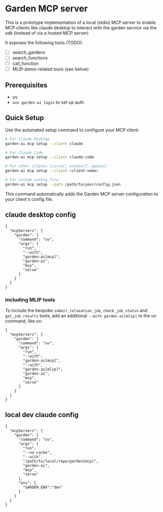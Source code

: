 # Garden MCP server

This is a prototype implementation of a local (stdio) MCP server to enable MCP clients like claude desktop to interact with the garden service via the sdk (instead of via a hosted MCP server)

It exposes the following tools (TODO):

- [ ] search_gardens
- [ ] search_functions
- [ ] call_function
- [ ] MLIP-demo-related tools (see below)

## Prerequisites

- uv
- `uvx garden-ai login` to set up auth

## Quick Setup

Use the automated setup command to configure your MCP client:

```bash
# For Claude Desktop
garden-ai mcp setup --client claude

# For Claude Code
garden-ai mcp setup --client claude-code  

# For other clients (cursor, windsurf, gemini)
garden-ai mcp setup --client <client-name>

# For custom config file
garden-ai mcp setup --path /path/to/your/config.json
```

This command automatically adds the Garden MCP server configuration to your client's config file.

## claude desktop config

```
{
  "mcpServers": {
    "garden": {
      "command": "uv",
      "args": [
        "run",
        "--with",
        "garden-ai[mcp]",
        "garden-ai",
        "mcp",
        "serve"
      ]
    }
  }
}
```

### including MLIP tools

To include the bespoke `submit_relaxation_job`, `check_job_status` and `get_job_results` tools, add an additional `--with garden-ai[mlip]` to the uv command, like so:

```
{
  "mcpServers": {
    "garden": {
      "command": "uv",
      "args": [
        "run",
        "--with",
        "garden-ai[mcp]",
        "--with",
        "garden-ai[mlip]",
        "garden-ai",
        "mcp",
        "serve"
      ]
    }
  }
}

```

## local dev claude config

```
{
  "mcpServers": {
    "garden": {
      "command": "uv",
      "args": [
        "run",
        "--no-cache",
        "--with",
        "/path/to/local/repo/garden[mcp]",
        "garden-ai",
        "mcp",
        "serve"
      ],
      "env": {
        "GARDEN_ENV":"dev"
      }
    }
  }
}
```
